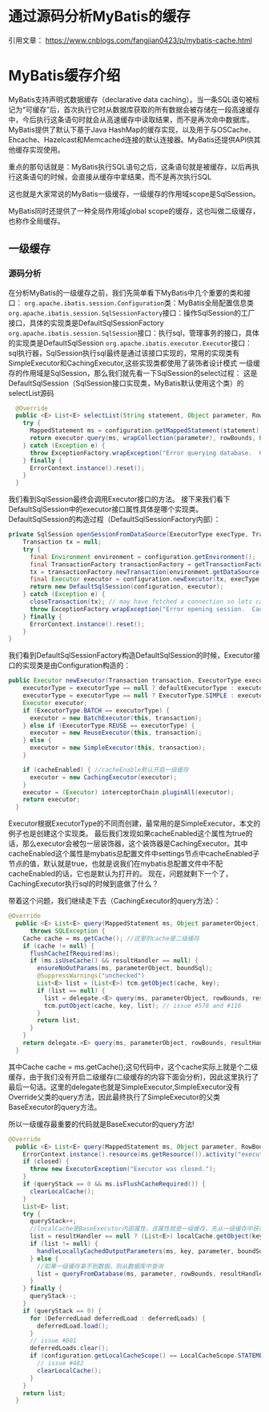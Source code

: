 # 通过源码分析MyBatis的缓存

引用文章： https://www.cnblogs.com/fangjian0423/p/mybatis-cache.html

# MyBatis缓存介绍

MyBatis支持声明式数据缓存（declarative data caching）。当一条SQL语句被标记为“可缓存”后，首次执行它时从数据库获取的所有数据会被存储在一段高速缓存中，今后执行这条语句时就会从高速缓存中读取结果，而不是再次命中数据库。MyBatis提供了默认下基于Java HashMap的缓存实现，以及用于与OSCache、Ehcache、Hazelcast和Memcached连接的默认连接器。MyBatis还提供API供其他缓存实现使用。

重点的那句话就是：MyBatis执行SQL语句之后，这条语句就是被缓存，以后再执行这条语句的时候，会直接从缓存中拿结果，而不是再次执行SQL

这也就是大家常说的MyBatis一级缓存，一级缓存的作用域scope是SqlSession。

MyBatis同时还提供了一种全局作用域global scope的缓存，这也叫做二级缓存，也称作全局缓存。

## 一级缓存

### 源码分析

在分析MyBatis的一级缓存之前，我们先简单看下MyBatis中几个重要的类和接口：
`org.apache.ibatis.session.Configuration`类：MyBatis全局配置信息类
`org.apache.ibatis.session.SqlSessionFactory`接口：操作SqlSession的工厂接口，具体的实现类是DefaultSqlSessionFactory
`org.apache.ibatis.session.SqlSession`接口：执行sql，管理事务的接口，具体的实现类是DefaultSqlSession
`org.apache.ibatis.executor.Executor`接口：sql执行器，SqlSession执行sql最终是通过该接口实现的，常用的实现类有SimpleExecutor和CachingExecutor,这些实现类都使用了装饰者设计模式
一级缓存的作用域是SqlSession，那么我们就先看一下SqlSession的select过程：
这是DefaultSqlSession（SqlSession接口实现类，MyBatis默认使用这个类）的selectList源码
```java
  @Override
  public <E> List<E> selectList(String statement, Object parameter, RowBounds rowBounds) {
    try {
      MappedStatement ms = configuration.getMappedStatement(statement);
      return executor.query(ms, wrapCollection(parameter), rowBounds, Executor.NO_RESULT_HANDLER);
    } catch (Exception e) {
      throw ExceptionFactory.wrapException("Error querying database.  Cause: " + e, e);
    } finally {
      ErrorContext.instance().reset();
    }
  }
```
我们看到SqlSession最终会调用Executor接口的方法。
接下来我们看下DefaultSqlSession中的executor接口属性具体是哪个实现类。
DefaultSqlSession的构造过程（DefaultSqlSessionFactory内部）：
```java
private SqlSession openSessionFromDataSource(ExecutorType execType, TransactionIsolationLevel level, boolean autoCommit) {
    Transaction tx = null;
    try {
      final Environment environment = configuration.getEnvironment();
      final TransactionFactory transactionFactory = getTransactionFactoryFromEnvironment(environment);
      tx = transactionFactory.newTransaction(environment.getDataSource(), level, autoCommit);
      final Executor executor = configuration.newExecutor(tx, execType, autoCommit);
      return new DefaultSqlSession(configuration, executor);
    } catch (Exception e) {
      closeTransaction(tx); // may have fetched a connection so lets call close()
      throw ExceptionFactory.wrapException("Error opening session.  Cause: " + e, e);
    } finally {
      ErrorContext.instance().reset();
    }
}
```
我们看到DefaultSqlSessionFactory构造DefaultSqlSession的时候，Executor接口的实现类是由Configuration构造的：
```java
public Executor newExecutor(Transaction transaction, ExecutorType executorType) {
    executorType = executorType == null ? defaultExecutorType : executorType;
    executorType = executorType == null ? ExecutorType.SIMPLE : executorType;
    Executor executor;
    if (ExecutorType.BATCH == executorType) {
      executor = new BatchExecutor(this, transaction);
    } else if (ExecutorType.REUSE == executorType) {
      executor = new ReuseExecutor(this, transaction);
    } else {
      executor = new SimpleExecutor(this, transaction);
    }

    if (cacheEnabled) { //cacheEnable默认开启一级缓存
      executor = new CachingExecutor(executor);
    }
    executor = (Executor) interceptorChain.pluginAll(executor);
    return executor;
  }
```
Executor根据ExecutorType的不同而创建，最常用的是SimpleExecutor，本文的例子也是创建这个实现类。 最后我们发现如果cacheEnabled这个属性为true的话，那么executor会被包一层装饰器，这个装饰器是CachingExecutor。其中cacheEnabled这个属性是mybatis总配置文件中settings节点中cacheEnabled子节点的值，默认就是true，也就是说我们在mybatis总配置文件中不配cacheEnabled的话，它也是默认为打开的。
现在，问题就剩下一个了，CachingExecutor执行sql的时候到底做了什么？

带着这个问题，我们继续走下去（CachingExecutor的query方法）：
```java
@Override
  public <E> List<E> query(MappedStatement ms, Object parameterObject, RowBounds rowBounds, ResultHandler resultHandler, CacheKey key, BoundSql boundSql)
      throws SQLException {
    Cache cache = ms.getCache(); //这里的cache是二级缓存
    if (cache != null) {
      flushCacheIfRequired(ms);
      if (ms.isUseCache() && resultHandler == null) {
        ensureNoOutParams(ms, parameterObject, boundSql);
        @SuppressWarnings("unchecked")
        List<E> list = (List<E>) tcm.getObject(cache, key);
        if (list == null) {
          list = delegate.<E> query(ms, parameterObject, rowBounds, resultHandler, key, boundSql);
          tcm.putObject(cache, key, list); // issue #578 and #116
        }
        return list;
      }
    }
    return delegate.<E> query(ms, parameterObject, rowBounds, resultHandler, key, boundSql);
  }
```
其中Cache cache = ms.getCache();这句代码中，这个cache实际上就是个二级缓存，由于我们没有开启二级缓存(二级缓存的内容下面会分析)，因此这里执行了最后一句话。这里的delegate也就是SimpleExecutor,SimpleExecutor没有Override父类的query方法，因此最终执行了SimpleExecutor的父类BaseExecutor的query方法。

所以一级缓存最重要的代码就是BaseExecutor的query方法!
```java
@Override
  public <E> List<E> query(MappedStatement ms, Object parameter, RowBounds rowBounds, ResultHandler resultHandler, CacheKey key, BoundSql boundSql) throws SQLException {
    ErrorContext.instance().resource(ms.getResource()).activity("executing a query").object(ms.getId());
    if (closed) {
      throw new ExecutorException("Executor was closed.");
    }
    if (queryStack == 0 && ms.isFlushCacheRequired()) {
      clearLocalCache();
    }
    List<E> list;
    try {
      queryStack++;
      //localCache是BaseExecutor内部属性，该属性就是一级缓存，先从一级缓存中获取数据
      list = resultHandler == null ? (List<E>) localCache.getObject(key) : null;
      if (list != null) {
        handleLocallyCachedOutputParameters(ms, key, parameter, boundSql);
      } else {
        //如果一级缓存拿不到数据，则从数据库中查询
        list = queryFromDatabase(ms, parameter, rowBounds, resultHandler, key, boundSql);
      }
    } finally {
      queryStack--;
    }
    if (queryStack == 0) {
      for (DeferredLoad deferredLoad : deferredLoads) {
        deferredLoad.load();
      }
      // issue #601
      deferredLoads.clear();
      if (configuration.getLocalCacheScope() == LocalCacheScope.STATEMENT) {
        // issue #482
        clearLocalCache();
      }
    }
    return list;
  }
```